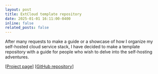 ```yaml
---
layout: post
title: ExtCloud template repository
date: 2025-01-01 16:11:00-0400
inline: false
related_posts: false
---
```


After many requests to make a guide or a showcase of how I organize my self-hosted cloud service stack, I have decided to make a template repository with a guide for people who wish to delve into the self-hosting adventures.

[[Project page](/_projects/cloud.md)] [[GitHub repository](https://github.com/ivan-ristovic/cloud)]
